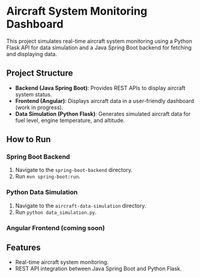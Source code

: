 # Aircraft System Monitoring Dashboard

This project simulates real-time aircraft system monitoring using a Python Flask API for data simulation and a Java Spring Boot backend for fetching and displaying data.

## Project Structure

- **Backend (Java Spring Boot)**: Provides REST APIs to display aircraft system status.
- **Frontend (Angular)**: Displays aircraft data in a user-friendly dashboard (work in progress).
- **Data Simulation (Python Flask)**: Generates simulated aircraft data for fuel level, engine temperature, and altitude.

## How to Run

### Spring Boot Backend
1. Navigate to the `spring-boot-backend` directory.
2. Run `mvn spring-boot:run`.

### Python Data Simulation
1. Navigate to the `aircraft-data-simulation` directory.
2. Run `python data_simulation.py`.

### Angular Frontend (coming soon)

## Features
- Real-time aircraft system monitoring.
- REST API integration between Java Spring Boot and Python Flask.
